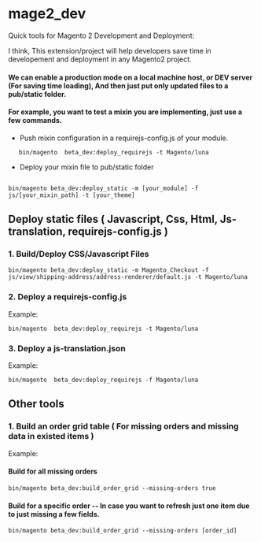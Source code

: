 # mage2_dev
Quick tools for Magento 2 Development and Deployment:

I think, This extension/project will help developers save time in developement and deployment in any Magento2 project.

#### We can enable a production mode on a local machine host, or DEV server (For saving time loading), And then just put only updated files to a pub/static folder.
#### For example, you want to test a mixin you are implementing, just use a few commands.

- Push mixin configuration in a requirejs-config.js of your module.
```
   bin/magento  beta_dev:deploy_requirejs -t Magento/luna
```
- Deploy your mixin file to pub/static folder
```

bin/magento beta_dev:deploy_static -m [your_module] -f js/[your_mixin_path] -t [your_theme]

```

## Deploy static files ( Javascript, Css, Html, Js-translation, requirejs-config.js )
### 1. Build/Deploy CSS/Javascript Files
```
bin/magento beta_dev:deploy_static -m Magento_Checkout -f js/view/shipping-address/address-renderer/default.js -t Magento/luna
```

### 2. Deploy a requirejs-config.js 
Example:
```
bin/magento  beta_dev:deploy_requirejs -t Magento/luna
```

### 3. Deploy a js-translation.json 
Example:
```
bin/magento  beta_dev:deploy_requirejs -f Magento/luna
```

## Other tools

### 1. Build an order grid table ( For missing orders and missing data in existed items ) 
Example:
#### Build for all missing orders 
```
bin/magento beta_dev:build_order_grid --missing-orders true

```
#### Build for a specific order -- In case you want to refresh just one item due to just missing a few fields. 

```
bin/magento beta_dev:build_order_grid --missing-orders [order_id]

```
